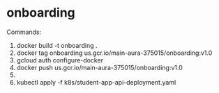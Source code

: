 # onboarding

Commands:
1.  docker build -t onboarding .
2.  docker tag onboarding us.gcr.io/main-aura-375015/onboarding:v1.0
3.  gcloud auth configure-docker
4.  docker push us.gcr.io/main-aura-375015/onboarding:v1.0
5.  <Edit student-app-api-deployment.yaml latest version>
6.  kubectl apply -f k8s/student-app-api-deployment.yaml